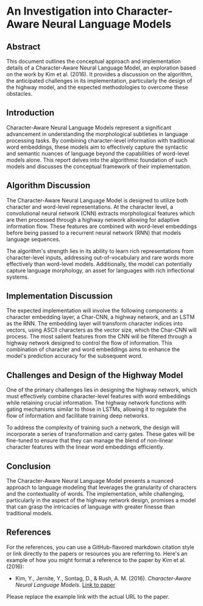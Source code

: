 # An Investigation into Character-Aware Neural Language Models

## Abstract
This document outlines the conceptual approach and implementation details of a Character-Aware Neural Language Model, an exploration based on the work by Kim et al. (2016). It provides a discussion on the algorithm, the anticipated challenges in its implementation, particularly the design of the highway model, and the expected methodologies to overcome these obstacles.

## Introduction
Character-Aware Neural Language Models represent a significant advancement in understanding the morphological subtleties in language processing tasks. By combining character-level information with traditional word embeddings, these models aim to effectively capture the syntactic and semantic nuances of language beyond the capabilities of word-level models alone. This report delves into the algorithmic foundation of such models and discusses the conceptual framework of their implementation.

## Algorithm Discussion
The Character-Aware Neural Language Model is designed to utilize both character and word-level representations. At the character level, a convolutional neural network (CNN) extracts morphological features which are then processed through a highway network allowing for adaptive information flow. These features are combined with word-level embeddings before being passed to a recurrent neural network (RNN) that models language sequences.

The algorithm's strength lies in its ability to learn rich representations from character-level inputs, addressing out-of-vocabulary and rare words more effectively than word-level models. Additionally, the model can potentially capture language morphology, an asset for languages with rich inflectional systems.

## Implementation Discussion
The expected implementation will involve the following components: a character embedding layer, a Char-CNN, a highway network, and an LSTM as the RNN. The embedding layer will transform character indices into vectors, using ASCII characters as the vector size, which the Char-CNN will process. The most salient features from the CNN will be filtered through a highway network designed to control the flow of information. This combination of character and word embeddings aims to enhance the model's prediction accuracy for the subsequent word.

## Challenges and Design of the Highway Model
One of the primary challenges lies in designing the highway network, which must effectively combine character-level features with word embeddings while retaining crucial information. The highway network functions with gating mechanisms similar to those in LSTMs, allowing it to regulate the flow of information and facilitate training deep networks.

To address the complexity of training such a network, the design will incorporate a series of transformation and carry gates. These gates will be fine-tuned to ensure that they can manage the blend of non-linear character features with the linear word embeddings efficiently.

## Conclusion
The Character-Aware Neural Language Model presents a nuanced approach to language modeling that leverages the granularity of characters and the contextuality of words. The implementation, while challenging, particularly in the aspect of the highway network design, promises a model that can grasp the intricacies of language with greater finesse than traditional models.

## References
For the references, you can use a GitHub-flavored markdown citation style or link directly to the papers or resources you are referring to. Here's an example of how you might format a reference to the paper by Kim et al. (2016):

- Kim, Y., Jernite, Y., Sontag, D., & Rush, A. M. (2016). *Character-Aware Neural Language Models.* [Link to paper]([http://example.com/](https://cdn.aaai.org/ojs/10362/10362-13-13890-1-2-20201228.pdf))

Please replace the example link with the actual URL to the paper.
